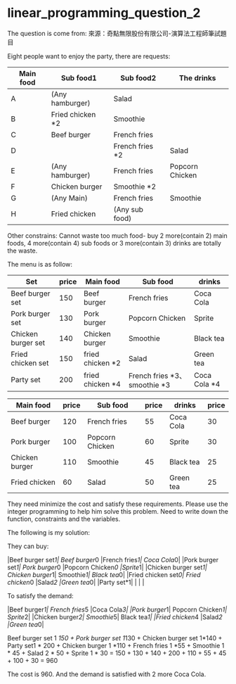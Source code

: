 # linear_programming_question_2
The question is come from: 來源：奇點無限股份有限公司-演算法工程師筆試題目

Eight people want to enjoy the party, there are requests:

|Main food	|Sub food1	|Sub food2	|The drinks|
| ----- | ------ | ------ | ------ |
|A|	(Any hamburger)	|Salad|	|	Coca Cola|
|B|	Fried chicken *2	|Smoothie|		| |
|C|	Beef burger|	French fries|	|	Black tea|
|D|	|	French fries *2|	Salad	|Coca Cola|
|E|	(Any hamburger)|	French fries|	Popcorn Chicken| |	
|F|	Chicken burger|	Smoothie *2|	|	Sprite|
|G|	(Any Main)|	French fries|	Smoothie|	(Any drink)|
|H|	Fried chicken|	(Any sub food)|	|	Sprite|

Other constrains:
Cannot waste too much food- buy 2 more(contain 2) main foods, 4 more(contain 4) sub foods or 3 more(contain 3) drinks are totally the waste.

The menu is as follow:

|Set|	price|	Main food	|Sub food	|drinks|
| ----- | ------ | ------ | ------ | ------ |
|Beef burger set	|150|	Beef burger	|French fries	|Coca Cola|
|Pork burger set	|130|	Pork burger	|Popcorn Chicken|	Sprite|
|Chicken burger set	|140|	Chicken burger	|Smoothie	|Black tea|
|Fried chicken set	|150|	fried chicken *2 |	Salad	|Green tea|
|Party set	|200	|fried chicken *4	|French fries *3、smoothie *3	|Coca Cola *4|

|Main food	|price	|Sub food	|price|	drinks|	price|
| ----- | ------ | ------ | ------ | ------ | ------ |
|Beef burger|	120|	French fries	|55|	Coca Cola|	30|
|Pork burger|	100|	Popcorn Chicken|	60|	Sprite	|30|
|Chicken burger|	110	|Smoothie|	45	|Black tea	|25|
|Fried chicken|	60	|Salad	|50	|Green tea|	25|

They need minimize the cost and satisfy these requirements. Please use the integer programming to help him solve this problem. Need to write down the function, constraints and the variables.

The following is my solution:

They can buy:

|Beef burger set*1|	Beef burger*0	|French fries*1|	Coca Cola*0|
|Pork burger set*1|	Pork burger*0	|Popcorn Chicken*0	|Sprite*1|
|Chicken burger set*1|	Chicken burger*1|	Smoothie*1|	Black tea*0|
|Fried chicken set*0|	Fried chicken*0	|Salad*2	|Green tea*0|
|Party set*1| | | |			

To satisfy the demand:

|Beef burger*1|	French fries*5	|Coca Cola*3|
|Pork burger*1|	Popcorn Chicken*1|	Sprite*2|
|Chicken burger*2|	Smoothie*5|	Black tea*1|
|Fried chicken*4	|Salad*2	|Green tea*0|

Beef burger set 1 *150 + Pork burger set 1*130 + Chicken burger set 1*140 + Party set1 * 200 + Chicken burger 1 *110 + French fries 1 *55 + Smoothie 1 * 45 + Salad 2 * 50 + Sprite 1 * 30
= 150 + 130 + 140 + 200 + 110 + 55 + 45 + 100 + 30 
= 960

The cost is 960. And the demand is satisfied with 2 more Coca Cola.

